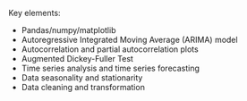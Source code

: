 Key elements:
- Pandas/numpy/matplotlib 
- Autoregressive Integrated Moving Average (ARIMA) model
- Autocorrelation and partial autocorrelation plots
- Augmented Dickey-Fuller Test
- Time series analysis and time series forecasting
- Data seasonality and stationarity
- Data cleaning and transformation
